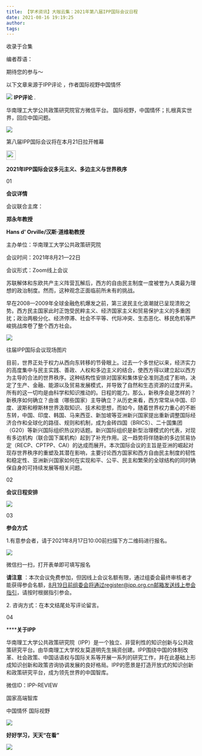 ```yaml
---
title: 【学术资讯】大咖云集：2021年第八届IPP国际会议日程
date: 2021-08-16 19:19:25
author: 
tags: 
---
```



收录于合集

编者荐语：

期待您的参与～

以下文章来源于IPP评论 ，作者国际视野中国情怀

![](/images/634/2.png) **IPP评论** .

华南理工大学公共政策研究院官方微信平台。 国际视野，中国情怀；扎根真实世界，回应中国问题。

![](/images/634/3.png)

第八届IPP国际会议将在本月21日拉开帷幕

  

<img src='/images/634/4.jpeg' width='25' height='25' />

 **2021年IPP国际会议多元主义、多边主义与世界秩序**

  

01

 **会议详情**

  

会议联合主席：  

 **郑永年教授**

 **Hans d' Orville/汉斯·道维勒教授**

  

主办单位：华南理工大学公共政策研究院

会议时间：2021年8月21—22日

会议形式：Zoom线上会议

  

苏联解体和东欧共产主义阵营瓦解后，西方的自由民主制度一度被誉为人类最为理想的政治制度。然而，这种观念正面临前所未有的挑战。

  

早在2008—2009年全球金融危机爆发之前，第三波民主化浪潮就已呈现溃败之势。西方民主国家此时正饱受民粹主义、经济国家主义和贸易保护主义的多重困扰；政治两极分化、经济停滞、社会不平等、代际冲突、生态恶化、移民危机等严峻挑战席卷了整个西方社会。

  

![](/images/634/5.jpeg)

往届IPP国际会议现场图片

  

目前，世界正处于权力从西向东转移的节骨眼上。过去一个多世纪以来，经济实力的高度集中与民主实践、善政、人权和多边主义的结合，使西方得以建立起以西方为主导的合法的世界秩序。这种结构性安排对国家和集体安全准则造成了影响，决定了生产、金融、能源以及贸易发展模式，并导致了自然和生态资源的过度开采。所有的这一切均是由科学和知识推动的。日程的能力。那么，新秩序会是怎样的？新秩序如何确立？由谁（哪些国家）主导确立？从历史来看，西方常常从中国、印度、波斯和穆斯林世界汲取知识、技术和思想，而如今，随着世界权力重心的不断东转，中国、印度、韩国、马来西亚、新加坡等亚洲新兴国家提出重新调整国际经济合作和全球化的路径、规则和机制，成为金砖四国（BRICS）、二十国集团（G20）等新兴国际组织热议的话题。新兴国际组织是新型治理模式的代表，对现有多边机构（联合国下属机构）起到了补充作用。这一趋势将伴随新的多边贸易协定（RECP、CPTPP、CAI）的达成而展开。本次国际会议的主旨是亚洲的崛起对现存世界秩序的重塑及其潜在影响，主要讨论西方国家和西方自由民主制度的韧性和稳定性、亚洲新兴国家如何在实现和平、公平、民主和繁荣的全球结构的同时确保自身的可持续发展等相关问题。

  

02

 **会议日程安排**

  

![](/images/634/6.jpeg)

  

03

 **参会方式**

  

1.有意参会者，请于2021年8月17日10:00前扫描下方二维码进行报名。

  

![](/images/634/7.jpeg)

微信扫一扫，打开表单即可填写报名

  

 **请注意**
：本次会议免费参加，但因线上会议名额有限，通过组委会最终审核者才能获得参会名额，8月19日前组委会将通过register@ipp.org.cn邮箱发送线上参会指引，请按时根据指引参会。

2\. 咨询方式：在本文结尾处写评论留言。

  

04

 ******关于IPP**

  

华南理工大学公共政策研究院（IPP）是一个独立、非营利性的知识创新与公共政策研究平台。由华南理工大学校友莫道明先生捐资创建。IPP围绕中国的体制改革、社会政策、中国话语权与国际关系等开展一系列的研究工作，并在此基础上形成知识创新和政策咨询协调发展的良好格局。IPP的愿景是打造开放式的知识创新和政策研究平台，成为领先世界的中国智库。

  

微信ID：IPP-REVIEW

国家高端智库

中国情怀 国际视野

![](/images/634/8.png)

**好好学习，天天“在看”**<img src='/images/634/9.gif' width='17' height='17' />

![](/images/634/10.png)

